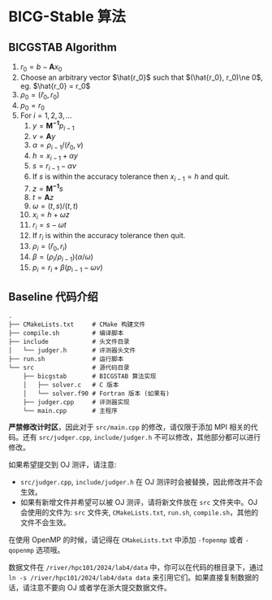 # BICG-Stable 算法

## BICGSTAB Algorithm

1. $r_0 = b - \mathbf{A}x_0$
2. Choose an arbitrary vector $\hat{r_0}$ such that $(\hat{r_0}, r_0)\ne 0$, eg. $\hat{r_0} = r_0$
3. $\rho_0 = (\hat{r}_0, r_0)$
4. $p_0 = r_0$
5. For $i = 1, 2, 3, \ldots$
    1. $y = \mathbf{M^{-1}} p_{i-1}$
    2. $v = \mathbf{A}{y}$
    3. $\alpha = \rho_{i-1} / (\hat{r}_0, v)$
    4. $h = x_{i-1} + \alpha y$
    5. $s = r_{i-1} - \alpha v$
    6. If $s$ is within the accuracy tolerance then $x_{i-1} = h$ and quit.
    7. $z = \mathbf{M^{-1}} s$
    8. $t = \mathbf{A}z$
    9. $\omega = (t, s) / (t, t)$
    10. $x_i = h + \omega z$
    11. $r_i = s - \omega t$
    12. If $r_i$ is within the accuracy tolerance then quit.
    13. $\rho_i = (\hat{r}_0, r_i)$
    14. $\beta = (\rho_i / \rho_{i-1}) (\alpha / \omega)$
    15. $p_i = r_i + \beta (p_{i-1} - \omega v)$

## Baseline 代码介绍

```
.
├── CMakeLists.txt     # CMake 构建文件
├── compile.sh         # 编译脚本
├── include            # 头文件目录
│   └── judger.h       # 评测器头文件
├── run.sh             # 运行脚本
└── src                # 源代码目录
    ├── bicgstab       # BICGSTAB 算法实现
    │   ├── solver.c   # C 版本
    │   └── solver.f90 # Fortran 版本 (如果有)
    ├── judger.cpp     # 评测器实现
    └── main.cpp       # 主程序
```

**严禁修改计时区**，因此对于 `src/main.cpp` 的修改，请仅限于添加 MPI 相关的代码。还有 `src/judger.cpp`, `include/judger.h` 不可以修改，其他部分都可以进行修改。
    
如果希望提交到 OJ 测评，请注意:

- `src/judger.cpp`, `include/judger.h` 在 OJ 测评时会被替换，因此修改并不会生效。
- 如果有新增文件并希望可以被 OJ 测评，请将新文件放在 `src` 文件夹中。OJ 会使用的文件为: `src` 文件夹, `CMakeLists.txt`, `run.sh`, `compile.sh`，其他的文件不会生效。

在使用 OpenMP 的时候，请记得在 `CMakeLists.txt` 中添加 `-fopenmp` 或者 `-qopenmp` 选项哦。

数据文件在 `/river/hpc101/2024/lab4/data` 中，你可以在代码的根目录下，通过 `ln -s /river/hpc101/2024/lab4/data data` 来引用它们。如果直接复制数据的话，请注意不要向 OJ 或者学在浙大提交数据文件。